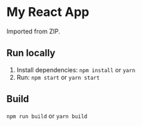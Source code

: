 # My React App

Imported from ZIP.

## Run locally
1. Install dependencies: `npm install` or `yarn`
2. Run: `npm start` or `yarn start`

## Build
`npm run build` or `yarn build`
